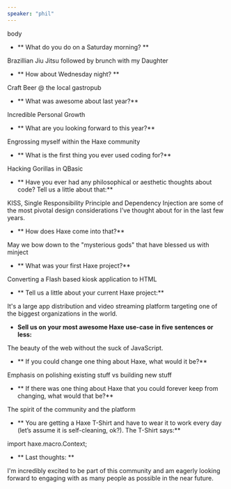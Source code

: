 ```yaml
---
speaker: "phil"
---
```


body

* ** What do you do on a Saturday morning? **

Brazillian Jiu Jitsu followed by brunch with my Daughter

* ** How about Wednesday night? **

Craft Beer @ the local gastropub 

* ** What was awesome about last year?**

Incredible Personal Growth

* ** What are you looking forward to this year?**

Engrossing myself within the Haxe community

* ** What is the first thing you ever used coding for?**

Hacking Gorillas in QBasic 

* ** Have you ever had any philosophical or aesthetic thoughts about code? Tell us a little about that:**

KISS, Single Responsibility Principle and Dependency Injection are some of the most pivotal design considerations I've thought about for in the last few years.  

* ** How does Haxe come into that?**

May we bow down to the "mysterious gods" that have blessed us with minject

* ** What was your first Haxe project?**

Converting a Flash based kiosk application to HTML

* ** Tell us a little about your current Haxe project:**

It's a large app distribution and video streaming platform targeting one of the biggest organizations in the world. 

* **Sell us on your most awesome Haxe use-case in five sentences or less:**

The beauty of the web without the suck of JavaScript. 

* ** If you could change one thing about Haxe, what would it be?**

Emphasis on polishing existing stuff vs building new stuff

* ** If there was one thing about Haxe that you could forever keep from changing, what would that be?**

The spirit of the community and the platform

* ** You are getting a Haxe T-Shirt and have to wear it to work every day (let’s assume it is self-cleaning, ok?). The T-Shirt says:**

import haxe.macro.Context;

* ** Last thoughts: **

I'm incredibly excited to be part of this community and am eagerly looking forward to engaging with as many people as possible in the near future.  

